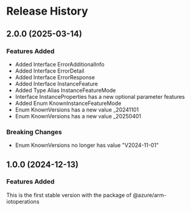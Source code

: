 # Release History
    
## 2.0.0 (2025-03-14)
    
### Features Added

  - Added Interface ErrorAdditionalInfo
  - Added Interface ErrorDetail
  - Added Interface ErrorResponse
  - Added Interface InstanceFeature
  - Added Type Alias InstanceFeatureMode
  - Interface InstanceProperties has a new optional parameter features
  - Added Enum KnownInstanceFeatureMode
  - Enum KnownVersions has a new value _20241101
  - Enum KnownVersions has a new value _20250401

### Breaking Changes

  - Enum KnownVersions no longer has value "V2024-11-01"
    
    
## 1.0.0 (2024-12-13)

### Features Added

This is the first stable version with the package of @azure/arm-iotoperations
